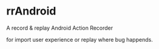 # rrAndroid
A record &amp; replay Android Action Recorder

for import user experience or replay where bug happends.
